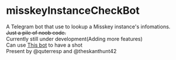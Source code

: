 # misskeyInstanceCheckBot
A Telegram bot that use to lookup a Misskey instance's infomations.
<br>
~~Just a pile of noob code.~~
<br>
Currently still under development(Adding more features)
<br>
Can use [This bot](https://t.me/the42misskey_bot) to have a shot
<br>
Present by @quterresp and @theskanthunt42
